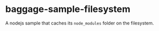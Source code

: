 # baggage-sample-filesystem

A nodejs sample that caches its `node_modules` folder on the filesystem.

